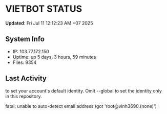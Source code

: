 # VIETBOT STATUS
**Updated**: Fri Jul 11 12:12:23 AM +07 2025

## System Info
- IP: 103.77.172.150
- Uptime: up 5 days, 3 hours, 59 minutes
- Files: 9354

## Last Activity

to set your account's default identity.
Omit --global to set the identity only in this repository.

fatal: unable to auto-detect email address (got 'root@vinh3690.(none)')
